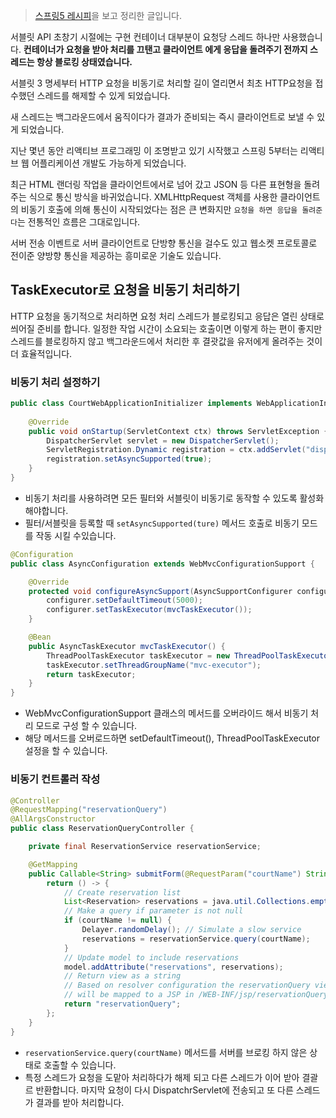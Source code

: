 > [스프링5 레시피](http://www.hanbit.co.kr/store/books/look.php?p_code=B3859466837)을 보고 정리한 글입니다.

서블릿 API 초창기 시절에는 구현 컨테이너 대부분이 요청당 스레드 하나만 사용했습니다. **컨테이너가 요청을 받아 처리를 끄탠고 클라이언트 에게 응답을 돌려주기 전까지 스레드는 항상 블로킹 상태였습니다.**

서블릿 3 명세부터 HTTP 요청을 비동기로 처리할 길이 열리면서 최초 HTTP요청을 접수했던 스레드를 해제할 수 있게 되었습니다.

새 스레드는 백그라운드에서 움직이다가 결과가 준비되는 즉시 클라이언트로 보낼 수 있게 되었습니다.

지난 몇년 동안 리액티브 프로그래밍 이 조명받고 있기 시작했고 스프링 5부터는 리액티브 웹 어플리케이션 개발도 가능하게 되었습니다.

최근 HTML 랜더링 작업을 클라이언트에서로 넘어 갔고 JSON 등 다른 표현형을 돌려주는 식으로 통신 방식을 바귀었습니다. XMLHttpRequest 객체를 사용한 클라이언트의 비동기 호출에 의해 통신이 시작되었다는 점은 큰 변화지만 `요청을 하면 응답을 돌려준다`는 전통적인 흐름은 그대로입니다. 

서버 전송 이벤트로 서버 클라이언트로 단방향 통신을 걸수도 있고 웹소켓 프로토콜로 전이준 양방향 통신을 제공하는 흥미로운 기술도 있습니다.


## TaskExecutor로 요청을 비동기 처리하기
HTTP 요청을 동기적으로 처리하면 요청 처리 스레드가 블로킹되고 응답은 열린 상태로 씌어질 준비를 합니다. 일정한 작업 시간이 소요되는 호출이면 이렇게 하는 편이 좋지만 스레드를 블로킹하지 않고 백그라운드에서 처리한 후 결괏값을 유저에게 올려주는 것이 더 효율적입니다.


### 비동기 처리 설정하기
```java
public class CourtWebApplicationInitializer implements WebApplicationInitializer {
    
    @Override
    public void onStartup(ServletContext ctx) throws ServletException {
        DispatcherServlet servlet = new DispatcherServlet();
        ServletRegistration.Dynamic registration = ctx.addServlet("dispatcher", servlet);
        registration.setAsyncSupported(true);
    }
}
```
* 비동기 처리를 사용하려면 모든 필터와 서블릿이 비동기로 동작할 수 있도록 활성화해야합니다.
* 필터/서블릿을 등록할 때 `setAsyncSupported(ture)` 메서드 호출로 비동기 모드를 작동 시킬 수있습니다.
  
```java
@Configuration
public class AsyncConfiguration extends WebMvcConfigurationSupport {

    @Override
    protected void configureAsyncSupport(AsyncSupportConfigurer configurer) {
        configurer.setDefaultTimeout(5000);
        configurer.setTaskExecutor(mvcTaskExecutor());
    }

    @Bean
    public AsyncTaskExecutor mvcTaskExecutor() {
        ThreadPoolTaskExecutor taskExecutor = new ThreadPoolTaskExecutor();
        taskExecutor.setThreadGroupName("mvc-executor");
        return taskExecutor;
    }
}
```
* WebMvcConfigurationSupport 클래스의 메서드를 오버라이드 해서 비동기 처리 모드로 구성 할 수 있습니다.
* 해당 메서드를 오버로드하면 setDefaultTimeout(), ThreadPoolTaskExecutor 설정을 할 수 있습니다.

### 비동기 컨트롤러 작성

```java
@Controller
@RequestMapping("reservationQuery")
@AllArgsConstructor
public class ReservationQueryController {

    private final ReservationService reservationService;

    @GetMapping
    public Callable<String> submitForm(@RequestParam("courtName") String courtName, Model model) {
        return () -> {
            // Create reservation list
            List<Reservation> reservations = java.util.Collections.emptyList();
            // Make a query if parameter is not null
            if (courtName != null) {
                Delayer.randomDelay(); // Simulate a slow service
                reservations = reservationService.query(courtName);
            }
            // Update model to include reservations
            model.addAttribute("reservations", reservations);
            // Return view as a string
            // Based on resolver configuration the reservationQuery view
            // will be mapped to a JSP in /WEB-INF/jsp/reservationQuery.jsp
            return "reservationQuery";
        };
    }
}
```
* `reservationService.query(courtName)` 메서드를 서버를 브로킹 하지 않은 상태로 호출할 수 있습니다.
* 특정 스레드가 요청을 도맡아 처리하다가 해제 되고 다른 스레드가 이어 받아 결괄르 반환합니다. 마지막 요청이 다시 DispatchrServlet에 전송되고 또 다른 스레드가 결과를 받아 처리합니다.